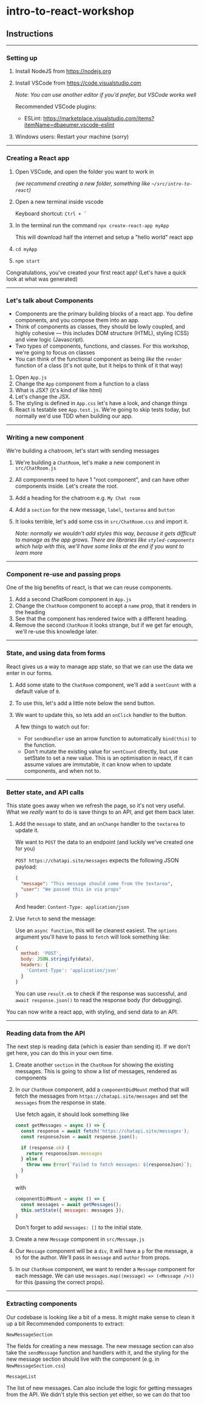 # intro-to-react-workshop

## Instructions

---

### Setting up

1. Install NodeJS from https://nodejs.org
2. Install VSCode from https://code.visualstudio.com

    _Note: You can use another editor if you'd prefer, but VSCode works well_

    Recommended VSCode plugins:
    - ESLint: https://marketplace.visualstudio.com/items?itemName=dbaeumer.vscode-eslint
3. Windows users: Restart your machine (sorry)

---

### Creating a React app

1. Open VSCode, and open the folder you want to work in

    _(we recommend creating a new folder, something like `~/src/intro-to-react`)_

2. Open a new terminal inside vscode

    Keyboard shortcut: ``Ctrl + ` ``

3. In the terminal run the command `npx create-react-app myApp`

    This will download half the internet and setup a "hello world" react app

4.  `cd myApp`
5.  `npm start`

Congratulations, you've created your first react app!
(Let's have a quick look at what was generated)

---

### Let's talk about Components

- Components are the primary building blocks of a react app. You define components, and you compose them into an app.
- Think of components as classes, they should be lowly coupled, and highly cohesive — this includes DOM structure (HTML), styling (CSS) and view logic (Javascript).
- Two types of components, functions, and classes. For this workshop, we're going to focus on classes
- You can think of the functional component as being _like_ the `render` function of a class (it's not quite, but it helps to think of it that way)

1. Open `App.js`
2. Change the `App` component from a function to a class
3. What is JSX? (it's kind of like html)
4. Let's change the JSX.
5. The styling is defined in `App.css` let's have a look, and change things
6. React is testable see `App.test.js`. We're going to skip tests today, but normally we'd use TDD when building our app.

---

### Writing a new component

We're building a chatroom, let's start with sending messages

1. We're building a `ChatRoom`, let's make a new component in `src/ChatRoom.js`
2. All components need to have 1 "root component", and can have other components inside. Let's create the root.
3. Add a heading for the chatroom e.g. `My Chat room`
4. Add a `section` for the new message, `label`, `textarea` and `button`
5. It looks terrible, let's add some css in `src/ChatRoom.css` and import it.

    _Note: normally we wouldn't add styles this way, because it gets difficult to manage as the app grows. There are libraries like `styled-components` which help with this, we'll have some links at the end if you want to learn more_

---

### Component re-use and passing props

One of the big benefits of react, is that we can reuse components.

1. Add a second ChatRoom component in `App.js`
2. Change the `ChatRoom` component to accept a `name` prop, that it renders in the heading
3. See that the component has rendered twice with a different heading.
4. Remove the second `ChatRoom` it looks strange, but if we get far enough, we'll re-use this knowledge later.

---

### State, and using data from forms

React gives us a way to manage app state, so that we can use the data we enter in our forms.
1. Add some state to the `ChatRoom` component, we'll add a `sentCount` with a default value of `0`.
2. To use this, let's add a little note below the send button.
3. We want to update this, so lets add an `onClick` handler to the button.

    A few things to watch out for:
    - For `sendHandler` use an arrow function to automatically `bind(this)` to the function.
    - Don't mutate the existing value for `sentCount` directly, but use setState to set a new value. This is an optimisation in react, if it can assume values are immutable, it can know when to update components, and when not to.


---

### Better state, and API calls

This state goes away when we refresh the page, so it's not very useful. What we _really_ want to do is save things to an API, and get them back later.

1. Add the `message` to state, and an `onChange` handler to the `textarea` to update it.

    We want to `POST` the data to an endpoint (and luckily we've created one for you)

    `POST https://chatapi.site/messages`
    expects the following JSON payload:
    ```json
    {
      "message": "This message should come from the textarea",
      "user": "We passed this in via props"
    }
    ```
    And header: `Content-Type: application/json`

2. Use `fetch` to send the message:

    Use an `async function`, this will be cleanest easiest.
    The `options` argument you'll have to pass to `fetch` will look something like:
    ```js
    {
      method: 'POST',
      body: JSON.stringify(data),
      headers: {
        'Content-Type': 'application/json'
      }
    }
    ```
    You can use `result.ok` to check if the response was successful, and `await response.json()` to read the response body (for debugging).

You can now write a react app, with styling, and send data to an API.

---

### Reading data from the API

The next step is reading data (which is easier than sending it). If we don't get here, you can do this in your own time.

1. Create another `section` in the `ChatRoom` for showing the existing messages. This is going to show a list of messages, rendered as components
2. In our `ChatRoom` component, add a `componentDidMount` method that will fetch the messages from `https://chatapi.site/messages` and set the `messages` from the response in state.

    Use fetch again, it should look something like
    ```js
    const getMessages = async () => {
      const response = await fetch('https://chatapi.site/messages');
      const responseJson = await response.json();

      if (response.ok) {
        return responseJson.messages
      } else {
        throw new Error(`Failed to fetch messages: ${responseJson}`);
      }
    }
    ```

    with
    ```js
    componentDidMount = async () => {
      const messages = await getMessages();
      this.setState({ messages: messages });
    }
    ```

    Don't forget to add `messages: []` to the initial state.

3. Create a new `Message` component in `src/Message.js`
4. Our `Message` component will be a `div`, it will have a `p` for the message, a `h5` for the author. We'll pass in `message` and `author` from props.

5. In our `ChatRoom` component, we want to render a `Message` component for each message. We can use `messages.map((message) => (<Message />))` for this (passing the correct props).

---

### Extracting components

Our codebase is looking like a bit of a mess. It might make sense to clean it up a bit
Recommended components to extract:

  `NewMessageSection`

  The fields for creating a new message. The new message section can also take the `sendMessage` function and handlers with it, and the styling for the new message section should live with the component (e.g. in `NewMessageSection.css`)

  `MessageList`

  The list of new messages. Can also include the logic for getting messages from the API. We didn't style this section yet either, so we can do that too
